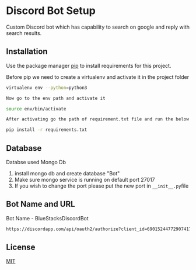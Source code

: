 # Discord Bot Setup

Custom Discord bot which has capability to search on google and reply with search results.

## Installation

Use the package manager [pip](https://pip.pypa.io/en/stable/) to install requirements for this project.

Before pip we need to create a virtualenv and activate it in the project folder

```bash
virtualenv env --python=python3

Now go to the env path and activate it

source env/bin/activate

After activating go the path of requirement.txt file and run the below pip_command.
```

```bash
pip install -r requirements.txt
```

## Database

Databse used Mongo Db

1. install mongo db and create database "Bot"
2. Make sure mongo service is running on default port 27017
3. If you wish to change the port please put the new port in ```
__init__.py ```file

## Bot Name and URL
Bot Name - BlueStacksDiscordBot

```html
https://discordapp.com/api/oauth2/authorize?client_id=690152447729074178&permissions=8&scope=bot
```


## License
[MIT](https://choosealicense.com/licenses/mit/)